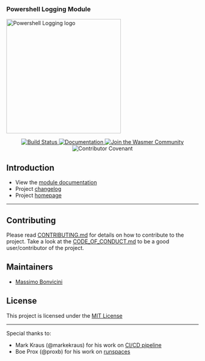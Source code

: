 <p align="center">
    <h3>Powershell Logging Module</h3>
  <a href="https://www.powershellgallery.com/packages/logging" target="_blank" rel="noopener noreferrer">
    <img src="https://github.com/EsOsO/Logging/blob/static/img/logo.svg" width="300px" alt="Powershell Logging logo" />
  </a>
</p>

<p align="center">
  <a href="https://ci.appveyor.com/project/EsOsO/logging">
    <img src="https://ci.appveyor.com/api/projects/status/wij05u9qud1lin3b/branch/master?svg=true" alt="Build Status" />
  </a>
  <a href="https://logging.readthedocs.io/en/latest/?badge=latest">
    <img src="https://readthedocs.org/projects/logging/badge/?version=latest" alt="Documentation" />
  </a>
  <a href="https://www.powershellgallery.com/packages/logging">
    <img src="https://img.shields.io/powershellgallery/dt/logging.svg" alt="Join the Wasmer Community" />
  </a>
  <img src="https://img.shields.io/badge/Contributor%20Covenant-v1.4%20adopted-ff69b4.svg" alt="Contributor Covenant" />
</p>

## Introduction

- View the [module documentation][module-doc]
- Project [changelog][changelog]
- Project [homepage][github-logging]

---

## Contributing

Please read [CONTRIBUTING.md][contribute] for details on how to contribute to the project.
Take a look at the [CODE_OF_CONDUCT.md][coc] to be a good user/contributor of the project.

## Maintainers

- [Massimo Bonvicini][github]

## License

This project is licensed under the [MIT License][license]

---

Special thanks to:
- Mark Kraus (@markekraus) for his work on [CI/CD pipeline][get-powershell-blog]
- Boe Prox (@proxb) for his work on [runspaces][runspaces]

[appveyor-image]: https://ci.appveyor.com/api/projects/status/wij05u9qud1lin3b/branch/master?svg=true
[appveyor-link]: https://ci.appveyor.com/project/EsOsO/logging
[rtfd-image]: https://readthedocs.org/projects/logging/badge/?version=latest
[rtfd-link]: https://logging.readthedocs.io/en/latest/?badge=latest
[psgallery-image]: https://img.shields.io/powershellgallery/dt/logging.svg
[psgallery]: https://www.powershellgallery.com/packages/logging
[module-doc]: https://logging.readthedocs.io
[changelog]: https://logging.readthedocs.io/about/CHANGELOG.md
[github-logging]: https://github.com/EsOsO/Logging
[contribute]: https://logging.readthedocs.io/about/CONTRIBUTING.md
[get-powershell-blog]: http://get-powershellblog.blogspot.com/2017/03/write-faq-n-manual-part1.html
[runspaces]: https://learn-powershell.net/tag/runspace/
[github]: https://github.com/EsOsO
[license]: https://logging.readthedocs.io/about/LICENSE
[coc]: https://logging.readthedocs.io/about/CODE_OF_CONDUCT.md
